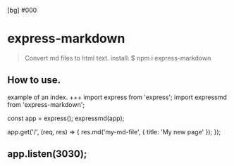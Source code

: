 [bg] #000

# express-markdown
> Convert md files to html text.
install:
> $ npm i express-markdown

## How to use.
example of an index.
+++
import express from 'express';
import expressmd from 'express-markdown';

const app = express();
expressmd(app);

app.get('/', (req, res) => {
  res.md('my-md-file', {
    title: 'My new page'
  });
});

app.listen(3030);
---